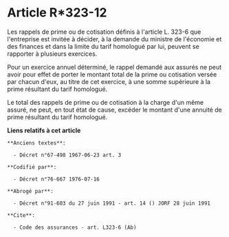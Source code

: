 # Article R*323-12

Les rappels de prime ou de cotisation définis à l'article L. 323-6 que l'entreprise est invitée à décider, à la demande du
ministre de l'économie et des finances et dans la limite du tarif homologué par lui, peuvent se rapporter à plusieurs
exercices.

Pour un exercice annuel déterminé, le rappel demandé aux assurés ne peut avoir pour effet de porter le montant total de la
prime ou cotisation versée par chacun d'eux, au titre de cet exercice, à une somme supérieure à la prime résultant du tarif
homologué.

Le total des rappels de prime ou de cotisation à la charge d'un même assuré, ne peut, en tout état de cause, excéder le
montant d'une annuité de prime résultant du tarif homologué.

**Liens relatifs à cet article**

	**Anciens textes**:

	  - Décret n°67-498 1967-06-23 art. 3

	**Codifié par**:

	  - Décret n°76-667 1976-07-16

	**Abrogé par**:

	  - Décret n°91-603 du 27 juin 1991 - art. 14 () JORF 28 juin 1991

	**Cite**:

	  - Code des assurances - art. L323-6 (Ab)
